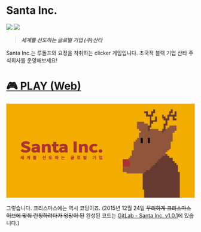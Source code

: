 # Santa Inc.

![](https://img.shields.io/github/release-pre/ParkSB/santa-inc.svg?style=flat-square)
![](https://img.shields.io/github/license/ParkSB/santa-inc.svg?style=flat-square)

> **_세계를 선도하는 글로벌 기업 (주)산타_**

Santa Inc.는 루돌프와 요정을 착취하는 clicker 게임입니다. 초국적 블랙 기업 산타 주식회사를 운영해보세요! 
 
# [🎮 PLAY (Web)](https://harooo.com/oddgame/santa/)

![Santa Inc.](assets/meta/preview.png)

그렇습니다. 크리스마스에는 역시 코딩이죠. (2015년 12월 24일 ~~무리하게 크리스마스 이브에 맞춰 런칭하려다가 엉망이 된~~ 완성된 코드는 [GitLab - Santa Inc. v1.0.1](https://gitlab.com/ParkSB/santa-inc)에 있습니다.)